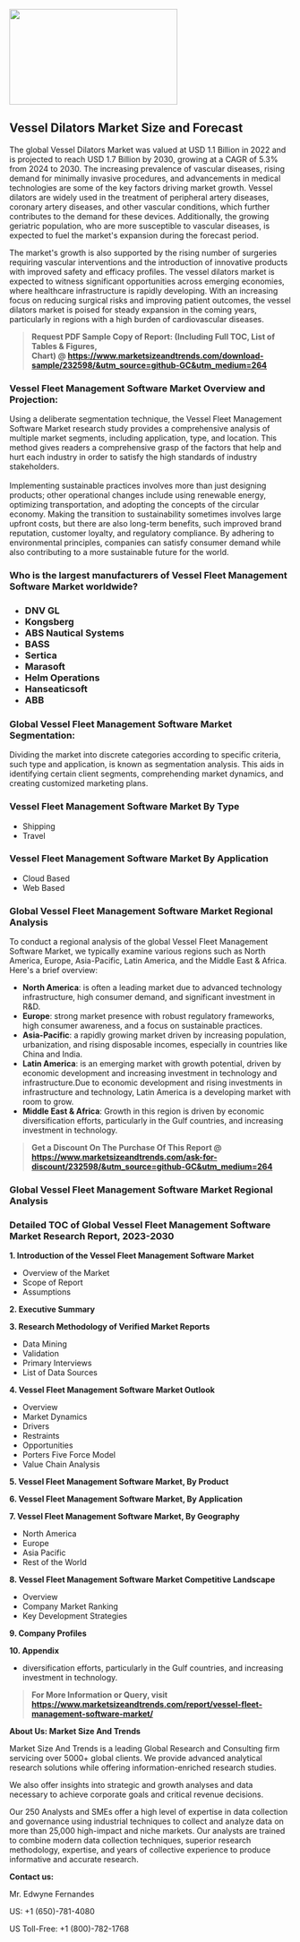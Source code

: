 <p><img class="alignnone size-medium wp-image-20088" src="https://ffe5etoiles.com/wp-content/uploads/2024/12/MST1-300x171.png" alt="" width="300" height="171" /></p><h2>Vessel Dilators Market Size and Forecast</h2><p>The global Vessel Dilators Market was valued at USD 1.1 Billion in 2022 and is projected to reach USD 1.7 Billion by 2030, growing at a CAGR of 5.3% from 2024 to 2030. The increasing prevalence of vascular diseases, rising demand for minimally invasive procedures, and advancements in medical technologies are some of the key factors driving market growth. Vessel dilators are widely used in the treatment of peripheral artery diseases, coronary artery diseases, and other vascular conditions, which further contributes to the demand for these devices. Additionally, the growing geriatric population, who are more susceptible to vascular diseases, is expected to fuel the market's expansion during the forecast period.</p><p>The market's growth is also supported by the rising number of surgeries requiring vascular interventions and the introduction of innovative products with improved safety and efficacy profiles. The vessel dilators market is expected to witness significant opportunities across emerging economies, where healthcare infrastructure is rapidly developing. With an increasing focus on reducing surgical risks and improving patient outcomes, the vessel dilators market is poised for steady expansion in the coming years, particularly in regions with a high burden of cardiovascular diseases.</p></p><blockquote id="" class=""><strong>Request PDF Sample Copy of Report: (Including Full TOC, List of Tables &amp; Figures, Chart)&nbsp;@&nbsp;<strong><a href="https://www.marketsizeandtrends.com/download-sample/232598/&utm_source=github-GC&utm_medium=264" target="_blank">https://www.marketsizeandtrends.com/download-sample/232598/&utm_source=github-GC&utm_medium=264</a></strong></strong></blockquote><h3 id="" class="">Vessel Fleet Management Software Market&nbsp;Overview and Projection:</h3><p id="" class="">Using a deliberate segmentation technique, the Vessel Fleet Management Software Market research study provides a comprehensive analysis of multiple market segments, including application, type, and location. This method gives readers a comprehensive grasp of the factors that help and hurt each industry in order to satisfy the high standards of industry stakeholders. <br /> <br />Implementing sustainable practices involves more than just designing products; other operational changes include using renewable energy, optimizing transportation, and adopting the concepts of the circular economy. Making the transition to sustainability sometimes involves large upfront costs, but there are also long-term benefits, such improved brand reputation, customer loyalty, and regulatory compliance. By adhering to environmental principles, companies can satisfy consumer demand while also contributing to a more sustainable future for the world.</p><h3 id="" class="">Who is the largest manufacturers of&nbsp;Vessel Fleet Management Software Market worldwide?</h3><h3 class=""><p><ul><li>DNV GL </li><li> Kongsberg </li><li> ABS Nautical Systems </li><li> BASS </li><li> Sertica </li><li> Marasoft </li><li> Helm Operations </li><li> Hanseaticsoft </li><li> ABB</li></ul></p></h3><h3 id="" class="">Global&nbsp;Vessel Fleet Management Software Market Segmentation:</h3><p id="" class="">Dividing the market into discrete categories according to specific criteria, such type and application, is known as segmentation analysis. This aids in identifying certain client segments, comprehending market dynamics, and creating customized marketing plans.</p><h3 id="" class="">Vessel Fleet Management Software Market&nbsp;By Type</h3><p><p><ul><li>Shipping </li><li> Travel</p></li></ul></p></p><h3 id="" class="">Vessel Fleet Management Software Market&nbsp;By Application</h3><p class=""><p><ul><li>Cloud Based </li><li> Web Based</li></ul></p></p><h3 id="" class="">Global Vessel Fleet Management Software Market Regional Analysis</h3><p id="" class="">To conduct a regional analysis of the global Vessel Fleet Management Software Market, we typically examine various regions such as North America, Europe, Asia-Pacific, Latin America, and the Middle East &amp; Africa. Here's a brief overview:</p><ul><li><strong>North America</strong>: is often a leading market due to advanced technology infrastructure, high consumer demand, and significant investment in R&amp;D.</li><li><strong>Europe</strong>: strong market presence with robust regulatory frameworks, high consumer awareness, and a focus on sustainable practices.</li><li><strong>Asia-Pacific</strong>: a rapidly growing market driven by increasing population, urbanization, and rising disposable incomes, especially in countries like China and India.</li><li><strong>Latin America</strong>: is an emerging market with growth potential, driven by economic development and increasing investment in technology and infrastructure.Due to economic development and rising investments in infrastructure and technology, Latin America is a developing market with room to grow.</li><li><strong>Middle East &amp; Africa</strong>: Growth in this region is driven by economic diversification efforts, particularly in the Gulf countries, and increasing investment in technology.</li></ul><blockquote id="" class=""><strong>Get a Discount On The Purchase Of This Report @ <strong><a href="https://www.marketsizeandtrends.com/ask-for-discount/232598/&utm_source=github-GC&utm_medium=264" target="_blank">https://www.marketsizeandtrends.com/ask-for-discount/232598/&utm_source=github-GC&utm_medium=264</a></strong></strong></blockquote><h3 id="" class="">Global Vessel Fleet Management Software Market Regional Analysis</h3><h3 id="" class="">Detailed TOC of Global Vessel Fleet Management Software Market Research Report, 2023-2030</h3><p id="" class=""><strong>1. Introduction of the Vessel Fleet Management Software Market</strong></p><ul><li>Overview of the Market</li><li>Scope of Report</li><li>Assumptions</li></ul><p id="" class=""><strong>2. Executive Summary</strong></p><p id="" class=""><strong>3. Research Methodology of Verified Market Reports</strong></p><ul><li>Data Mining</li><li>Validation</li><li>Primary Interviews</li><li>List of Data Sources</li></ul><p id="" class=""><strong>4. Vessel Fleet Management Software Market Outlook</strong></p><ul><li>Overview</li><li>Market Dynamics</li><li>Drivers</li><li>Restraints</li><li>Opportunities</li><li>Porters Five Force Model</li><li>Value Chain Analysis</li></ul><p id="" class=""><strong>5. Vessel Fleet Management Software Market, By Product</strong></p><p id="" class=""><strong>6. Vessel Fleet Management Software Market, By Application</strong></p><p id="" class=""><strong>7. Vessel Fleet Management Software Market, By Geography</strong></p><ul><li>North America</li><li>Europe</li><li>Asia Pacific</li><li>Rest of the World</li></ul><p id="" class=""><strong>8. Vessel Fleet Management Software Market Competitive Landscape</strong></p><ul><li>Overview</li><li>Company Market Ranking</li><li>Key Development Strategies</li></ul><p id="" class=""><strong>9. Company Profiles</strong></p><p id="" class=""><strong>10. Appendix</strong></p><ul><li>diversification efforts, particularly in the Gulf countries, and increasing investment in technology.</li></ul><blockquote id="" class=""><strong>For More Information or Query, visit <strong><strong><a href="https://www.marketsizeandtrends.com/report/vessel-fleet-management-software-market/" target="_blank">https://www.marketsizeandtrends.com/report/vessel-fleet-management-software-market/</a></strong></strong></strong></blockquote><p id="" class=""><strong>About Us: Market Size And Trends</strong></p><p id="" class="">Market Size And Trends is a leading Global Research and Consulting firm servicing over 5000+ global clients. We provide advanced analytical research solutions while offering information-enriched research studies.</p><p id="" class="">We also offer insights into strategic and growth analyses and data necessary to achieve corporate goals and critical revenue decisions.</p><p id="" class="">Our 250 Analysts and SMEs offer a high level of expertise in data collection and governance using industrial techniques to collect and analyze data on more than 25,000 high-impact and niche markets. Our analysts are trained to combine modern data collection techniques, superior research methodology, expertise, and years of collective experience to produce informative and accurate research.</p><p id="" class=""><strong>Contact us:</strong></p><p id="" class="">Mr. Edwyne Fernandes</p><p id="" class="">US: +1 (650)-781-4080</p><p id="" class="">US Toll-Free: +1 (800)-782-1768</p>
